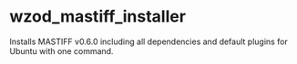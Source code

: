 # wzod_mastiff_installer
Installs MASTIFF v0.6.0 including all dependencies and default plugins for Ubuntu with one command. 
